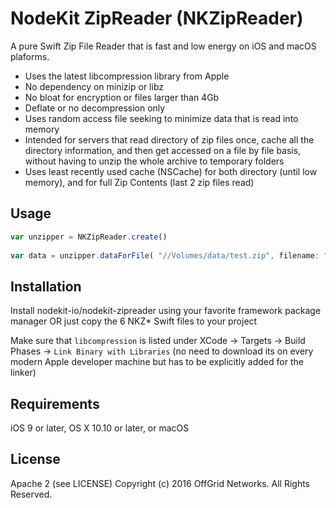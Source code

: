# NodeKit ZipReader (NKZipReader)

A pure Swift Zip File Reader that is fast and low energy on iOS and macOS plaforms.

* Uses the latest libcompression library from Apple
* No dependency on minizip or libz
* No bloat for encryption or files larger than 4Gb
* Deflate or no decompression only
* Uses random access file seeking to minimize data that is read into memory
* Intended for servers that read directory of zip files once, cache all the directory information, and then get accessed on a file by file basis, without having to unzip the whole archive to temporary folders
* Uses least recently used cache (NSCache) for both directory (until low memory), and for full Zip Contents (last 2 zip files read)

## Usage


```js
var unzipper = NKZipReader.create()
    
var data = unzipper.dataForFile( "//Volumes/data/test.zip", filename: "test/package.json")
```

## Installation

Install nodekit-io/nodekit-zipreader using your favorite framework package manager
OR just copy the 6 NKZ* Swift files to your project

Make sure that `libcompression` is listed under XCode -> Targets -> Build Phases -> `Link Binary with Libraries` (no need to download its on every modern Apple developer machine but has to be explicitly added for the linker)

## Requirements
iOS 9 or later, OS X 10.10 or later, or macOS 


## License

Apache 2 (see LICENSE)
Copyright (c) 2016 OffGrid Networks. All Rights Reserved.





